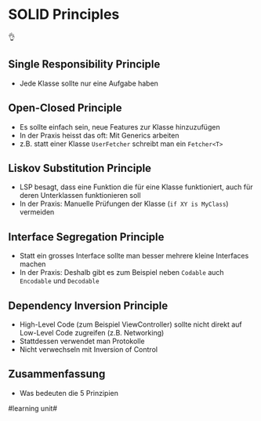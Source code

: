 # SOLID Principles
👌

## Single Responsibility Principle
- Jede Klasse sollte nur eine Aufgabe haben

## Open-Closed Principle
- Es sollte einfach sein, neue Features zur Klasse hinzuzufügen
- In der Praxis heisst das oft: Mit Generics arbeiten
- z.B. statt einer Klasse `UserFetcher` schreibt man ein `Fetcher<T>`

## Liskov Substitution Principle
- LSP besagt, dass eine Funktion die für eine Klasse funktioniert, auch für deren Unterklassen funktionieren soll
- In der Praxis: Manuelle Prüfungen der Klasse (`if XY is MyClass`) vermeiden

## Interface Segregation Principle
- Statt ein grosses Interface sollte man besser mehrere kleine Interfaces machen
- In der Praxis: Deshalb gibt es zum Beispiel neben `Codable` auch `Encodable` und `Decodable`

## Dependency Inversion Principle

- High-Level Code (zum Beispiel ViewController) sollte nicht direkt auf Low-Level Code zugreifen (z.B. Networking)
- Stattdessen verwendet man Protokolle
- Nicht verwechseln mit Inversion of Control

## Zusammenfassung
- Was bedeuten die 5 Prinzipien

#learning unit#